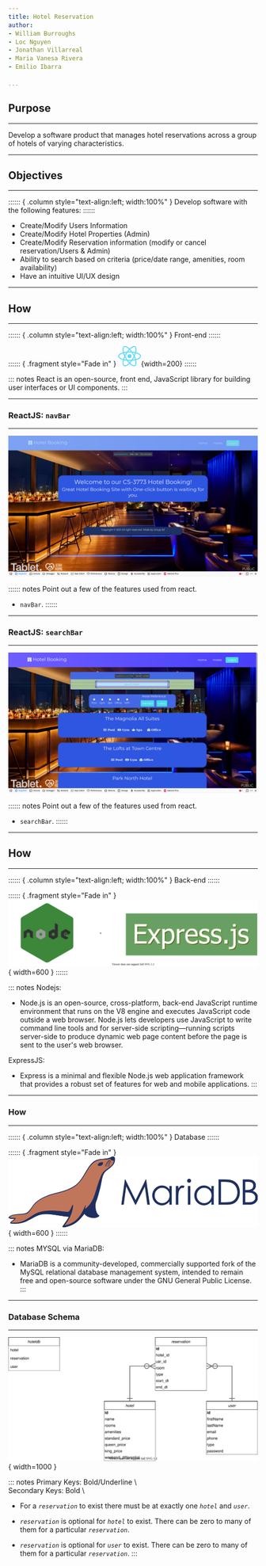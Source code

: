 ```yaml
---
title: Hotel Reservation
author:
- William Burroughs
- Loc Nguyen
- Jonathan Villarreal
- Maria Vanesa Rivera
- Emilio Ibarra

...
```


## Purpose

<hr>

Develop a software product that manages hotel reservations across a group of
hotels of varying characteristics.

---

## Objectives

<hr>

:::::: { .column style="text-align:left; width:100%" }
Develop software with the following features:
::::::

* Create/Modify Users Information
* Create/Modify Hotel Properties (Admin)
* Create/Modify Reservation information (modify or cancel reservation/Users & Admin)
* Ability to search based on criteria (price/date range, amenities, room availability)
* Have an intuitive UI/UX design

---

## How

<hr>

:::::: { .column style="text-align:left; width:100%" }
Front-end
::::::


:::::: { .fragment style="Fade in" }
![](./images/react.svg){width=200}
::::::

::: notes
React is an open-source, front end, JavaScript library for building user
interfaces or UI components.
:::

---

### ReactJS: `navBar`

<hr>

![](./images/react_navbar.png)

:::::: notes
Point out a few of the features used from react.

* `navBar`.
::::::

---

### ReactJS: `searchBar`

<hr>

![](./images/react_searchbar.png)

:::::: notes
Point out a few of the features used from react.

* `searchBar`.
::::::

---

## How

<hr>

:::::: { .column style="text-align:left; width:100%" }
Back-end
::::::

:::::: { .fragment style="Fade in" }
![](./images/nodejs_express.svg){ width=600 } 
::::::

::: notes
Nodejs:

* Node.js is an open-source, cross-platform, back-end JavaScript runtime
  environment that runs on the V8 engine and executes JavaScript code outside a
  web browser. Node.js lets developers use JavaScript to write command line tools
  and for server-side scripting—running scripts server-side to produce dynamic
  web page content before the page is sent to the user's web browser.

ExpressJS:

* Express is a minimal and flexible Node.js web application framework that
  provides a robust set of features for web and mobile applications. 
:::

---

### How

<hr>

:::::: { .column style="text-align:left; width:100%" }
Database
::::::

:::::: { .fragment style="Fade in" }
![](./images/mariadb.png){ width=600 }
::::::

::: notes
MYSQL via MariaDB:

* MariaDB is a community-developed, commercially supported fork of the MySQL
  relational database management system, intended to remain free and open-source
  software under the GNU General Public License. 
:::

---

### Database Schema

<hr>

![](./images/database_diagram.svg){ width=1000 }


::: notes
Primary Keys:  Bold/Underline \   
Secondary Keys: Bold \   

* For a _`reservation`_ to exist there must be at exactly one _`hotel`_ and
  _`user`_.

* _`reservation`_ is optional for _`hotel`_ to exist. There can be zero to many
  of them for a particular _`reservation`_.

* _`reservation`_ is optional for _`user`_ to exist. There can be zero to many
  of them for a particular _`reservation`_.
:::

